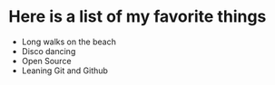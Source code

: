 # Here is a list of my favorite things
- Long walks on the beach
- Disco dancing
- Open Source
- Leaning Git and Github
